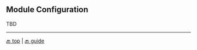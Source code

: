 ## Module Configuration

TBD

---

[:back: top](#module-configuration) | [:back: guide](index.md#key-concepts)